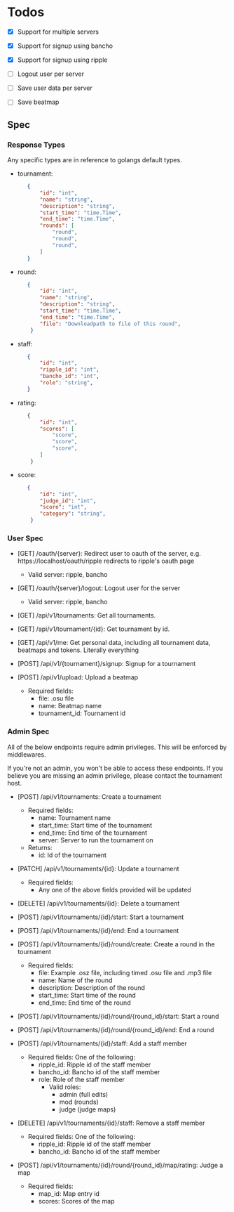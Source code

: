 # Todos

- [x] Support for multiple servers
- [x] Support for signup using bancho
- [x] Support for signup using  ripple
- [ ] Logout user per server
- [ ] Save user data per server
- [ ] Save beatmap 


## Spec

### Response Types

Any specific types are in reference to golangs default types.

- tournament:
    ```json
       {
           "id": "int",
           "name": "string",
           "description": "string",
           "start_time": "time.Time",
           "end_time": "time.Time",
           "rounds": [
               "round",
               "round",
               "round",
           ]
       }
    ```

- round:
    ```json
       {
           "id": "int",
           "name": "string",
           "description": "string",
           "start_time": "time.Time",
           "end_time": "time.Time",
           "file": "Downloadpath to file of this round",
        }
    ```

- staff:
    ```json
       {
           "id": "int",
           "ripple_id": "int",
           "bancho_id": "int",
           "role": "string",
       }
    ```

- rating:
    ```json
       {
           "id": "int",
           "scores": [
               "score",
               "score",
               "score",
           ]
        }
    ```

- score:
    ```json
       {
           "id": "int",
           "judge_id": "int",
           "score": "int",
           "category": "string",
        }
    ```

### User Spec

- [GET] /oauth/{server}: Redirect user to oauth of the server, e.g. https://localhost/oauth/ripple redirects to ripple's oauth page
  - Valid server: ripple, bancho

- [GET] /oauth/{server}/logout: Logout user for the server
  - Valid server: ripple, bancho

- [GET] /api/v1/tournaments: Get all tournaments.

- [GET] /api/v1/tournament/{id}: Get tournament by id.

- [GET] /api/v1/me: Get personal data, including all tournament data, beatmaps and tokens. Literally everything

- [POST] /api/v1/{tournament}/signup: Signup for a tournament

- [POST] /api/v1/upload: Upload a beatmap
  - Required fields:
    - file: .osu file
    - name: Beatmap name
    - tournament_id: Tournament id

### Admin Spec

All of the below endpoints require admin privileges. This will be enforced by middlewares.

If you're not an admin, you won't be able to access these endpoints. If you believe you are missing an admin privilege, please contact the tournament host.

- [POST] /api/v1/tournaments: Create a tournament
  - Required fields:
    - name: Tournament name
    - start_time: Start time of the tournament
    - end_time: End time of the tournament
    - server: Server to run the tournament on
  - Returns:
    - id: Id of the tournament

- [PATCH] /api/v1/tournaments/{id}: Update a tournament
  - Required fields:
    - Any one of the above fields provided will be updated

- [DELETE] /api/v1/tournaments/{id}: Delete a tournament

- [POST] /api/v1/tournaments/{id}/start: Start a tournament

- [POST] /api/v1/tournaments/{id}/end: End a tournament

- [POST] /api/v1/tournaments/{id}/round/create: Create a round in the tournament
   - Required fields:
     - file: Example .osz file, including timed .osu file and .mp3 file
     - name: Name of the round
     - description: Description of the round
     - start_time: Start time of the round
     - end_time: End time of the round

- [POST] /api/v1/tournaments/{id}/round/{round_id}/start: Start a round

- [POST] /api/v1/tournaments/{id}/round/{round_id}/end: End a round

- [POST] /api/v1/tournaments/{id}/staff: Add a staff member
  - Required fields:
    One of the following:
      - ripple_id: Ripple id of the staff member
      - bancho_id: Bancho id of the staff member
    - role: Role of the staff member
      - Valid roles:
        - admin (full edits)
        - mod (rounds)
        - judge (judge maps)

- [DELETE] /api/v1/tournaments/{id}/staff: Remove a staff member
  - Required fields:
    One of the following:
      - ripple_id: Ripple id of the staff member
      - bancho_id: Bancho id of the staff member

- [POST] /api/v1/tournaments/{id}/round/{round_id}/map/rating: Judge a map
  - Required fields:
    - map_id: Map entry id
    - scores: Scores of the map


    